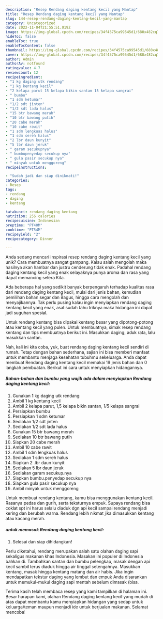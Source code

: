 ```yaml
---
description: "Resep Rendang daging kentang kecil yang Mantap"
title: "Resep Rendang daging kentang kecil yang Mantap"
slug: 144-resep-rendang-daging-kentang-kecil-yang-mantap
category: Uncategorized
date: 2022-11-04T21:55:51.019Z
image: https://img-global.cpcdn.com/recipes/34f4575ca99545d1/680x482cq70/rendang-daging-kentang-kecil-foto-resep-utama.jpg
hideToc: false
enableToc: true
enableTocContent: false
thumbnail: https://img-global.cpcdn.com/recipes/34f4575ca99545d1/680x482cq70/rendang-daging-kentang-kecil-foto-resep-utama.jpg
cover: https://img-global.cpcdn.com/recipes/34f4575ca99545d1/680x482cq70/rendang-daging-kentang-kecil-foto-resep-utama.jpg
author: Admin
authorAv: notfound
ratingvalue: 4.7
reviewcount: 12
recipeingredient:
- "1 kg daging utk rendang"
- "1 kg kentang kecil"
- "2 kelapa parut 15 kelapa bikin santan 15 kelapa sangrai"
- " bumbu"
- "1 sdm ketumar"
- "1/2 sdt jinten"
- "1/2 sdt lada halus"
- "15 btr bawang merah"
- "10 btr bawang putih"
- "20 cabe merah"
- "10 cabe rawit"
- "1 sdm lengkuas halus"
- "1 sdm sereh halus"
- "2 lbr daun kunyit"
- "5 lbr daun jeruk"
- " garam secukupnya"
- " bumbupenyedap secukup nya"
- " gula pasir secukup nya"
- " minyak untuk menggoreng"
recipeinstructions:

- "Sudah jadi dan siap dinikmati!"
categories:
- Resep
tags:
- rendang
- daging
- kentang

katakunci: rendang daging kentang 
nutrition: 256 calories
recipecuisine: Indonesian
preptime: "PT40M"
cooktime: "PT54M"
recipeyield: "2"
recipecategory: Dinner

---
```





Anda sedang mencari inspirasi resep rendang daging kentang kecil yang unik? Cara membuatnya sangat gampang. Kalau salah mengolah maka hasilnya akan hambar dan justru cenderung tidak enak. Padahal rendang daging kentang kecil yang enak selayaknya punya aroma dan rasa yang dapat memancing selera Kita.





Ada beberapa hal yang sedikit banyak berpengaruh terhadap kualitas rasa dari rendang daging kentang kecil, mulai dari jenis bahan, kemudian pemilihan bahan segar dan Bagus, hingga cara mengolah dan menyajikannya. Tak perlu pusing kalau ingin menyiapkan rendang daging kentang kecil yang enak,      asal sudah tahu triknya maka hidangan ini dapat jadi suguhan spesial.














Untuk rendang kentang bisa dipakai kentang besar yang dipotong-potong atau kentang kecil yang pulen. Untuk membuatnya, simak resep rendang kentang dan tips membuatnya berikut ini. Masukkan daging, aduk rata, lalu masukkan santan.






Nah, kali ini kita coba, yuk, buat rendang daging kentang kecil sendiri di rumah. Tetap dengan bahan sederhana, sajian ini bisa memberi manfaat untuk membantu menjaga kesehatan tubuhmu sekeluarga. Anda dapat membuat Rendang daging kentang kecil memakai 19 jenis bahan dan 0 langkah pembuatan. Berikut ini cara untuk menyiapkan hidangannya.

<!--inarticleads1-->

##### Bahan-bahan dan bumbu yang wajib ada dalam menyiapkan Rendang daging kentang kecil:

1. Gunakan 1 kg daging utk rendang
1. Ambil 1 kg kentang kecil
1. Ambil 2 kelapa parut, 1,5 kelapa bikin santan, 1/5 kelapa sangrai
1. Persiapkan  bumbu
1. Persiapkan 1 sdm ketumar
1. Sediakan 1/2 sdt jinten
1. Sediakan 1/2 sdt lada halus
1. Gunakan 15 btr bawang merah
1. Sediakan 10 btr bawang putih
1. Siapkan 20 cabe merah
1. Ambil 10 cabe rawit
1. Ambil 1 sdm lengkuas halus
1. Sediakan 1 sdm sereh halus
1. Siapkan 2 .lbr daun kunyit
1. Sediakan 5 lbr daun jeruk
1. Sediakan  garam secukup.nya
1. Siapkan  bumbu.penyedap secukup nya
1. Siapkan  gula pasir secukup nya
1. Ambil  minyak untuk menggoreng


Untuk membuat rendang kentang, kamu bisa menggunakan kentang kecil. Rasanya pedas dan gurih, serta teksturnya empuk. Supaya rendang bisa coklat spt ini harus selalu diaduk dgn api kecil sampai rendang menjadi kering dan berubah warna. Rendang lebih nikmat jika dimasukkan kentang atau kacang merah. 

<!--inarticleads2-->

#####  untuk memasak Rendang daging kentang kecil:


1. Selesai dan siap dihidangkan!

Perlu diketahui, rendang merupakan salah satu olahan daging sapi sekaligus makanan khas Indonesia. Masakan ini populer di Indonesia bahkan di. Tambahkan santan dan bumbu pelengkap, masak dengan api kecil sambil terus diaduk hingga air tinggal setengahnya. Masukkan kentang, masak hingga kentang matang dan air habis. Jika ingin mendapatkan tekstur daging yang lembut dan empuk Anda disarankan untuk memukul-mukul daging sapi mentah sebelum dimasak (bisa. 

Terima kasih telah membaca resep yang kami tampilkan di halaman ini. Besar harapan kami, olahan Rendang daging kentang kecil yang mudah di atas dapat membantu kamu menyiapkan hidangan yang sedap untuk keluarga/teman maupun menjadi ide untuk berjualan makanan. Selamat mencoba!
